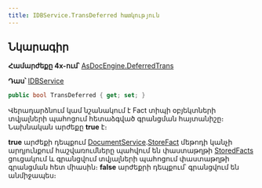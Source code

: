 ```yaml
---
title: IDBService.TransDeferred հատկություն
---
```


## Նկարագիր

**Համարժեքը 4x-ում՝** [AsDocEngine.DeferredTrans](https://armsoft.github.io/as4x-docs/HTM/ProgrGuide/Functions/Functions/TransactionManagment/DeferredTrans.html)

**Դաս՝** [IDBService](../IDBService.md)

```c#
public bool TransDeferred { get; set; }
```

Վերադարձնում կամ նշանակում է Fact տիպի օբյեկտների տվյալների պահոցում հետաձգված գրանցման հայտանիշը։
Նախնական արժեքը **true** է։

**true** արժեքի դեպքում [DocumentService](../IDocumentService.md).[StoreFact](../IDocumentService/StoreFact.md) մեթոդի կանչի արդյունքում հաշվառումները պահվում են փաստաթղթի [StoredFacts](../../definitions/document/StoredFacts.md) ցուցակում և գրանցվում տվյալների պահոցում փաստաթղթի գրանցման հետ միասին։ 
**false** արժեքրի դեպքում՝ գրանցվում են անմիջապես։
